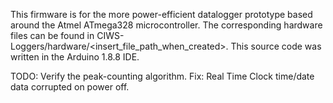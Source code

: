 This firmware is for the more power-efficient datalogger prototype based around the Atmel ATmega328 microcontroller. The corresponding hardware files can be found in CIWS-Loggers/hardware/<insert_file_path_when_created>. This source code was written in the Arduino 1.8.8 IDE.

TODO:
  Verify the peak-counting algorithm.
  Fix: Real Time Clock time/date data corrupted on power off.
